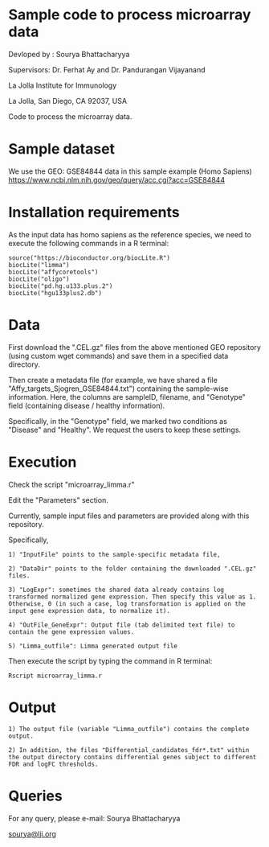 Sample code to process microarray data
=======================================

Devloped by : Sourya Bhattacharyya

Supervisors: Dr. Ferhat Ay and Dr. Pandurangan Vijayanand

La Jolla Institute for Immunology

La Jolla, San Diego, CA 92037, USA

Code to process the microarray data.



Sample dataset
==============

We use the GEO: GSE84844 data in this sample example
(Homo Sapiens)
https://www.ncbi.nlm.nih.gov/geo/query/acc.cgi?acc=GSE84844


Installation requirements
===========================

As the input data has homo sapiens as the reference species, we need to execute the following commands in a R terminal:

	source("https://bioconductor.org/biocLite.R")
	biocLite("limma")
	biocLite("affycoretools")
	biocLite("oligo")
	biocLite("pd.hg.u133.plus.2")
	biocLite("hgu133plus2.db")

Data
=======

First download the ".CEL.gz" files from the above mentioned GEO repository (using custom wget commands) 
and save them in a specified data directory.

Then create a metadata file (for example, we have shared a file "Affy_targets_Sjogren_GSE84844.txt") containing the sample-wise information. Here, the columns are sampleID, filename, and "Genotype" field (containing disease / healthy information).

Specifically, in the "Genotype" field, we marked two conditions as "Disease" and "Healthy". We request the users to keep these settings.


Execution
=============

Check the script "microarray_limma.r"

Edit the "Parameters" section. 

Currently, sample input files and parameters are provided along with this repository.

Specifically,  

	1) "InputFile" points to the sample-specific metadata file, 
	
	2) "DataDir" points to the folder containing the downloaded ".CEL.gz" files.
	
	3) "LogExpr": sometimes the shared data already contains log transformed normalized gene expression. Then specify this value as 1. Otherwise, 0 (in such a case, log transformation is applied on the input gene expression data, to normalize it).

	4) "OutFile_GeneExpr": Output file (tab delimited text file) to contain the gene expression values. 

	5) "Limma_outfile": Limma generated output file


Then execute the script by typing the command in R terminal:

	Rscript microarray_limma.r


Output
========

	1) The output file (variable "Limma_outfile") contains the complete output.

	2) In addition, the files "Differential_candidates_fdr*.txt" within the output directory contains differential genes subject to different FDR and logFC thresholds.


Queries
=======

For any query, please e-mail:
Sourya Bhattacharyya

sourya@lji.org

